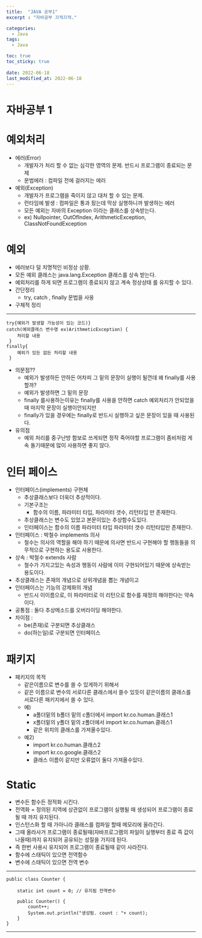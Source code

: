 ```yaml
---
title:  "JAVA 공부1"
excerpt : "자바공부 끄적끄적."

categories:
  - Java
tags:
  - Java

toc: true
toc_sticky: true
 
date: 2022-06-18
last_modified_at: 2022-06-18
---
```

# 자바공부 1

# 예외처리
- 에러(Error) 
  - 개발자가 처리 할 수 없는 심각한 영역의 문제. 반드시 프로그램이 종료되는 문제
  - 문법에러 : 컴파일 전에 걸러지는 에러
- 예외(Exception) 
  - 개발자가 프로그램을 죽이지 않고 대처 할 수 있는 문제.
  - 런타임에 발생 : 컴파일은 통과 됬는데 막상 실행하니까 발생하는 에러
  - 모든 예외는 자바의 Exception 이라는 클래스를 상속받는다.
  - ex) Nullpointer, OutOfIndex, ArithmeticException, ClassNotFoundException

# 예외
- 에러보다 덜 치명적인 비정상 상황.
- 모든 예외 클래스는  java.lang.Exception 클래스를 상속 받는다. 
- 예외처리를 하게 되면 프로그램이 종료되지 않고 계속 정상상태 를 유지할 수 있다.
- 간단정리 
  -   try, catch , finally 문법을 사옹
- 구체적 정리
---
    try{예외가 발생할 가능성이 있는 코드)}
    catch(예외클래스 변수명 ex)ArithmeticException) {
        처리할 내용
     }
    finally{
        예외가 있든 없든 처리할 내용
     }


- 의문점??
  - 예외가 발생하든 안하든 어차피 그 밑의 문장이 실행이 될껀데 왜 finally를 사용할까?
  - 예외가 발생하면 그 밑의 문장 
  - finally 를사용하는이유는 finally를 사용을 안하면 catch 예외처리가 안되었을 때 마지막 문장이 실행이안되지만
  -  finally가 있을 경우에는 finally로 반드시 실행하고 싶은 문장이 있을 때 사용된다.
- 유의점
  - 예외 처리를 중구난방 함보로 쓰게되면 정작 죽어야할 프로그램이 좀비처럼 게속 돌기때문에 많이 사용하면 좋지 않다.

# 인터 페이스
- 인터페이스(implements) 구현체
  - 추상클래스보다 더욱더 추상적이다.
  - 기본구조는
    - 함수의 이름, 파라미터 타입, 파라미터 갯수, 리턴타입 만 존재한다.
  - 추상클래스는 변수도 있었고 본문이있는 추상함수도있다.
  - 인터페이스는 함수의 이름 파라미터 타입 파라미터 갯수 리턴타입만 존재한다.
- 인터페이스 : 박철수 implements 의사
  - 철수는 의사의 역할을 해야 하기 때문에 의사면 반드시 구현해야 할 행동들을 의무적으로 구현하는 용도로 사용한다.
- 상속 : 박철수 extends 사람
  - 철수가 가지고있는 속성과 행동이 사람에 이미 구현되어있기 때문에 상속받는 용도이다.
- 추상클래스는 존재의 개념으로 상위개념을 뽑는 개념이고
- 인터페이스는 기능의 강제화의 개념
  - 반드시 이이름으로, 이 파라미터로 이 리턴으로 함수를 재정의 해야한다는 약속이다.
- 공통점 : 둘다 추상메소드를 오버라이딩 해야한다.
- 차이점 :
  -  be(존재)로 구분되면 추상클래스  
  - do(하는일)로 구분되면 인터페이스  

# 패키지 
- 패키지의 목적 
  - 같은이름으로 변수를 쓸 수 있게하기 위해서
  - 같은 이름으로 변수의 서로다른 클래스에서 쓸수 있듯이 같은이름의 클래스를 서로다른 패키지에서 쓸 수 있다.
  - 예) 
    - a폴더밑의 b폴더 밑의 c폴더에서 import kr.co.human.클래스1
    - x폴더밑의 y폴더 밑의 z폴더에서 import kr.co.human.클래스1
    - 같은 위치의 클래스를 가져올수있다.
  - 예2)
    -  import kr.co.human.클래스2
    -  import kr.co.google.클래스2
    -  클래스 이름이 같지만 오류없이 둘다 가져올수있다.

# Static
- 변수든 함수든 정적화 시킨다.
- 전역화 = 정의된 지역에 상관없이 프로그램이 실행될 때 생성되어 프로그램이 종료될 때 까지 유지된다.
- 인스턴스화 할 때 가아니라 클래스를 컴파일 할때 메모리에 올라간다.
- 그때 올라사거 프로그램이 종료될때(자바프로그램의 파일이 실행부터 종료 즉 값이 나올때)까지 유지되어 공유되는 성질을 가지데 된다.
- 즉 한번 사용시 유지되어 프로그램이 종료될때 같이 사라진다.
- 함수에 스태틱이 있으면 전역함수
- 변수에 스태틱이 있으면 전역 변수
---
    public class Counter {
		
		static int count = 0; // 유지됨 전역변수
		
		public Counter() {
			count++;
			System.out.println("생성됨. count : "+ count);
		}
	}
---








